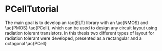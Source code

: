 # PCellTutorial

The main goal is to develop an \ac{ELT} library with an \ac{NMOS} and \ac{PMOS} \ac{PCell}, which can be used to design any circuit layout using radiation tolerant transistors. In this thesis two different types of layout for radiation tolerant were developed, presented as a rectangular and a octagonal \ac{PCell}
